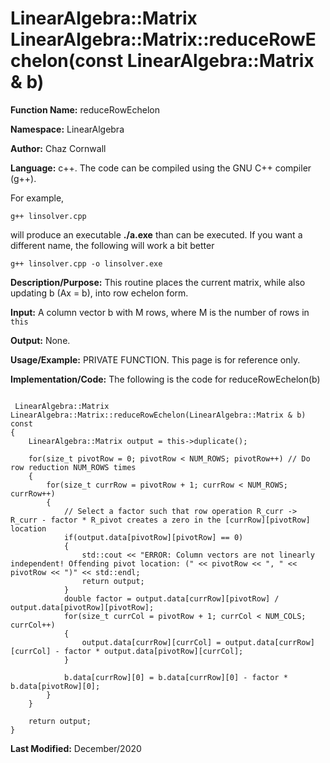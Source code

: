 # LinearAlgebra::Matrix LinearAlgebra::Matrix::reduceRowEchelon(const LinearAlgebra::Matrix & b)

**Function Name:**           reduceRowEchelon

**Namespace:**               LinearAlgebra

**Author:** Chaz Cornwall

**Language:** c++. The code can be compiled using the GNU C++ compiler (g++).

For example,

    g++ linsolver.cpp 

will produce an executable **./a.exe** than can be executed. If you want a different name, the following will work a bit
better

    g++ linsolver.cpp -o linsolver.exe

**Description/Purpose:** This routine places the current matrix, while also updating b (Ax = b), into row echelon form.

**Input:** A column vector b with M rows, where M is the number of rows in `this`

**Output:** None.

**Usage/Example:** PRIVATE FUNCTION. This page is for reference only.

**Implementation/Code:** The following is the code for reduceRowEchelon(b)

<pre><code>
 LinearAlgebra::Matrix LinearAlgebra::Matrix::reduceRowEchelon(LinearAlgebra::Matrix & b) const
{
    LinearAlgebra::Matrix output = this->duplicate();

    for(size_t pivotRow = 0; pivotRow < NUM_ROWS; pivotRow++) // Do row reduction NUM_ROWS times
    {
        for(size_t currRow = pivotRow + 1; currRow < NUM_ROWS; currRow++)
        {
            // Select a factor such that row operation R_curr -> R_curr - factor * R_pivot creates a zero in the [currRow][pivotRow] location
            if(output.data[pivotRow][pivotRow] == 0)
            {
                std::cout << "ERROR: Column vectors are not linearly independent! Offending pivot location: (" << pivotRow << ", " << pivotRow << ")" << std::endl;
                return output;
            }
            double factor = output.data[currRow][pivotRow] / output.data[pivotRow][pivotRow];
            for(size_t currCol = pivotRow + 1; currCol < NUM_COLS; currCol++)
            {
                output.data[currRow][currCol] = output.data[currRow][currCol] - factor * output.data[pivotRow][currCol];
            }

            b.data[currRow][0] = b.data[currRow][0] - factor * b.data[pivotRow][0];
        }
    }

    return output;
}
</pre></code>

**Last Modified:** December/2020

